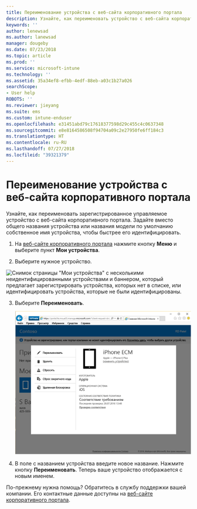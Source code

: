 ```yaml
---
title: Переименование устройства с веб-сайта корпоративного портала
description: Узнайте, как переименовать устройство с веб-сайта корпоративного портала.
keywords: ''
author: lenewsad
ms.author: lanewsad
manager: dougeby
ms.date: 07/23/2018
ms.topic: article
ms.prod: ''
ms.service: microsoft-intune
ms.technology: ''
ms.assetid: 35a34ef8-efbb-4edf-88eb-a03c1b27a026
searchScope:
- User help
ROBOTS: ''
ms.reviewer: jieyang
ms.suite: ems
ms.custom: intune-enduser
ms.openlocfilehash: e31451abd79c17618377598d29c455c4c0637348
ms.sourcegitcommit: e8e8164586508f94704a09c2e27950fe6ff184c3
ms.translationtype: HT
ms.contentlocale: ru-RU
ms.lasthandoff: 07/27/2018
ms.locfileid: "39321379"
---
```

# <a name="rename-your-device-from-the-company-portal-website"></a>Переименование устройства с веб-сайта корпоративного портала

Узнайте, как переименовать зарегистрированное управляемое устройство с веб-сайта корпоративного портала. Задайте вместо общего названия устройства или названия модели по умолчанию собственное имя устройства, чтобы быстрее его идентифицировать.  

1. На [веб-сайте корпоративного портала](https://portal.manage.microsoft.com/HelpDeskDialog) нажмите кнопку __Меню__ и выберите пункт __Мои устройства__.

2. Выберите нужное устройство.

![Снимок страницы "Мои устройства" с несколькими неидентифицированными устройствами и баннером, который предлагает зарегистрировать устройства, которых нет в списке, или идентифицировать устройства, которые не были идентифицированы.](./media/macOS_enroll_002_tap_here_banner.png)  

3. Выберите **Переименовать**.  

   ![Все действия для выбранного устройства на веб-сайте корпоративного портала, включая следующие: "Переименовать", "Удалить", "Сбросить устройство", "Сбросить секретный код" и "Удаленная блокировка". ](./media/iwp-screen-with-all-options.png)  
    

4. В поле с названием устройства введите новое название. Нажмите кнопку **Переименовать**. Теперь ваше устройство отображается с новым именем.

По-прежнему нужна помощь? Обратитесь в службу поддержки вашей компании. Его контактные данные доступны на [веб-сайте корпоративного портала](https://portal.manage.microsoft.com/HelpDeskDialog).
